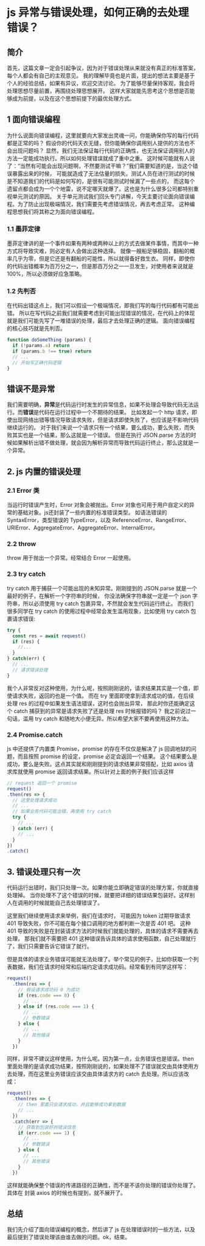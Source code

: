 # js 异常与错误处理，如何正确的去处理错误？

## 简介

首先，这篇文章一定会引起争议，因为对于错误处理从来就没有真正的标准答案，每个人都会有自己的主观意见。
我的理解毕竟也是片面，提出的想法主要是基于个人的经验总结，如果有异议，欢迎交流讨论。
为了能够尽量保持客观，我会将处理思想尽量前置，再围绕处理思想展开。
这样大家就能先思考这个思想是否能够成为前提，以及在这个思想前提下的最优处理方式。

## 1 面向错误编程

为什么说面向错误编程，这里就要向大家发出灵魂一问，你能确保你写的每行代码都是正常的吗？
假设你的代码天衣无缝，但你能确保你调用别人提供的方法也不会出现问题吗？
显然，我们无法保证每行代码的正确性，也无法保证调用别人的方法一定能成功执行。所以如何处理错误就成了重中之重。
这时候可能就有人说了：“当然有可能会出现问题啊，不然要测试干嘛？”我们需要知道的是，当这个错误暴露出来的时候，
可能就造成了无法估量的损失。测试人员在进行测试的时候是不知道我们的代码是如何写的，是很有可能测试时候漏了一些点的，
而这每个遗留点都会成为一个个地雷，说不定哪天就爆了。这也是为什么很多公司都特别重视单元测试的原因。
关于单元测试我们回头专门讲解，今天主要讨论面向错误编程。为了防止出现极端情况，我们需要先考虑错误情况，再去考虑正常。
这种编程思想我们将其称之为面向错误编程。

### 1.1 墨菲定律

墨菲定律讲的是一个事件如果有两种或两种以上的方式去做某件事情，而其中一种方式将导致灾难，则必定有人会做出这种选择。
就像一艘船足够稳固，翻船的概率几乎为零，但是它还是有翻船的可能性，所以就得备好救生衣。
同样，即使你的代码出错概率为百万分之一，但是那百万分之一一旦发生，对使用者来说就是100%，所以必须做好应急策略。

### 1.2 先判否

在代码出错这点上，我们可以假设一个极端情况，即我们写的每行代码都有可能出错。
所以在写代码之前我们就需要考虑到可能出现错误的情况，在代码上的体现就是我们可能先写了一堆错误的处理，最后才去处理正确的逻辑。
面向错误编程的核心技巧就是先判否。
```javascript
function doSomeThing (params) {
  if (!params.a) return 
  if (params.b !== true) return
  // ...
  // 开始写正确代码逻辑
}

```

## 错误不是异常

我们需要明确，**异常**是代码运行时发生的异常信息，如果不处理会导致代码无法运行。而**错误**是代码在运行过程中一个不期待的结果。
比如发起一个 http 请求，即使出现网络出错等情况导致请求失败，但是请求即使失败了，也应该是不影响代码继续运行的。
对于我们来说一个请求只有一个结果，要么成功，要么失败，而失败其实也是一个结果，那么这就是一个错误。
但是在执行 JSON.parse 方法的时候如果解析出错不做处理，就会因为解析异常而导致代码运行终止，那么这就是一个异常。

## 2. js 内置的错误处理

### 2.1 Error 类

当运行时错误产生时，Error 对象会被抛出。Error 对象也可用于用户自定义的异常的基础对象。js还封装了一些内置的标准错误类型。
如语法错误的 SyntaxError，类型错误的 TypeError，以及 ReferenceError、RangeError、URIError、AggregateError、AggregateError、InternalError。


### 2.2 throw

throw 用于抛出一个异常。经常结合 Error 一起使用。

### 2.3 try catch

try catch 用于捕获一个可能出现的未知异常。刚刚提到的 JSON.parse 就是一个最好的例子，在解析一个字符串的时候，
你没法确保字符串就一定是一个 json 字符串，所以必须使用 try catch 包裹异常，不然就会发生代码运行终止。
而我们很多同学在 try catch 的使用过程中经常会发生滥用现象，比如使用 try catch 包裹请求错误:
```javascript
try {
  const res = await request()
  if (res) {
    //...
  }
} catch(err) {
  // ...
  // 请求错误处理
}
```
我个人非常反对这种使用，为什么呢，按照刚刚说的，请求结果其实是一个值，即使请求失败，返回的也是一个值。
而在 try 里面即使拿到请求成功的值，在后续处理 res 的过程中如果发生语法错误，这时也会抛出异常，
那此时你还能确定这个 catch 捕获到的异常是请求失败了还是处理 res 时候报错的吗？
我之前说过一句话，滥用 try catch 和随地大小便无异。所以希望大家不要再使用这种方法。


### 2.4 Promise.catch

js 中还提供了内置类 Promise，promise 的存在不仅仅是解决了 js 回调地狱的问题，而且按照 promise 的设定，promise 必定会返回一个结果。
这个结果要么是成功，要么是失败。这点其实就和刚刚提到的请求结果非常搭配，比如 axios 请求库就使用 promise 返回请求结果。所以针对上面的例子我们应该这样
```javascript
// request 返回一个 promise
request()
.then(res => {
  // 这里处理请求成功
  // ...
  // 如果业务代码可能出错，再使用 try catch
  try {
    // ...
  } catch (err) {
    // ...
  }
})
.catch()
```

## 3. 错误处理只有一次

代码运行出错时，我们只处理一次。如果你能立即确定错误的处理方案，你就直接处理掉。
当你处理不了这个错误的时候，就要把详细的错误结果包装好。这样别人在调用的时候就能自己去处理错误了。

这里我们继续使用请求来举例，我们在请求时，
可能因为 token 过期导致请求 401 导致失败，你不可能在每个接口调用的地方都判断一次是否 401 吧。
这种 401 导致的失败是在封装请求方法的时候我们就能处理的，具体的请求不需要再去处理，
那我们就不需要把 401 这种错误告诉具体的请求使用函数，自己处理就行了，我们只需要告诉它错误了就行。

但是具体的请求业务错误可能就无法处理了。举个常见的例子，比如你获取一个列表数据，我们在请求时经常和后端约定请求成功码。经常看到有同学这样写：
```javascript
request()
  .then(res => {
    // 假设请求成功码 0 为成功
    if (res.code === 0) {
      // ...
    } else if (res.code === 1) {
      // ...
      // 参数错误
    } else {
      // ...
      // 其他错误
    }
  })
```
同样，非常不建议这样使用，为什么呢。因为第一点，业务错误也是错误。then 里面处理的是请求成功结果，按照刚刚说的，如果处理不了错误就交由具体使用方去处理，而在这里业务错误应该交由具体请求方的 catch 去处理。所以应该改成：
```javascript
request()
  .then(res => {
    // then 里面只会请求成功，并且能够成功拿到数据
    // ...
  })
  .catch(err => {
    // 获取到包装好的错误信息
    if (err.code === 1) {
      // ...
      // 参数错误
    } else {
      // ...
      // 其他错误
    }
  })
```
这样就能确保整个错误的传递路径的正确性，而不是不该你处理的错误你处理了。
具体在 封装 axios 的时候也有提到，就不展开了。

## 总结

我们先介绍了面向错误编程的概念，然后讲了 js 在处理错误时的一些方法，以及最后提到了错误处理该由谁去做的问题。ok，结束。









